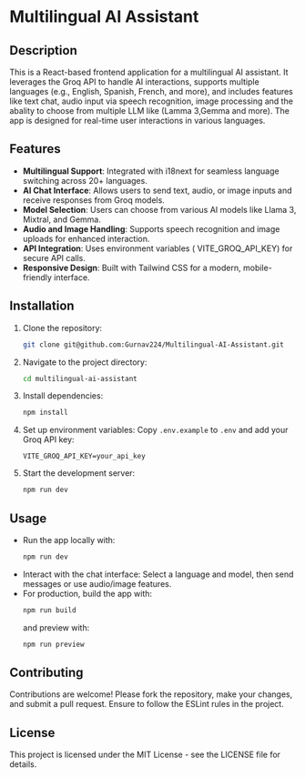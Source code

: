 # Multilingual AI Assistant

## Description
This is a React-based frontend application for a multilingual AI assistant. It leverages the Groq API to handle AI interactions, supports multiple languages (e.g., English, Spanish, French, and more), and includes features like text chat, audio input via speech recognition, image processing and the abality to choose from multiple LLM like (Lamma 3,Gemma and more). The app is designed for real-time user interactions in various languages.

## Features
- **Multilingual Support**: Integrated with i18next for seamless language switching across 20+ languages.
- **AI Chat Interface**: Allows users to send text, audio, or image inputs and receive responses from Groq models.
- **Model Selection**: Users can choose from various AI models like Llama 3, Mixtral, and Gemma.
- **Audio and Image Handling**: Supports speech recognition and image uploads for enhanced interaction.
- **API Integration**: Uses environment variables ( VITE_GROQ_API_KEY) for secure API calls.
- **Responsive Design**: Built with Tailwind CSS for a modern, mobile-friendly interface.

## Installation
1. Clone the repository:
   ```bash
   git clone git@github.com:Gurnav224/Multilingual-AI-Assistant.git
   ```
2. Navigate to the project directory:
   ```bash
   cd multilingual-ai-assistant
   ```
3. Install dependencies:
   ```bash
   npm install
   ```
4. Set up environment variables: Copy `.env.example` to `.env` and add your Groq API key:
   ```plaintext
   VITE_GROQ_API_KEY=your_api_key
   ```
5. Start the development server:
   ```bash
   npm run dev
   ```

## Usage
- Run the app locally with:
   ```bash
   npm run dev
   ```
- Interact with the chat interface: Select a language and model, then send messages or use audio/image features.
- For production, build the app with:
   ```bash
   npm run build
   ```
   and preview with:
   ```bash
   npm run preview
   ```

## Contributing
Contributions are welcome! Please fork the repository, make your changes, and submit a pull request. Ensure to follow the ESLint rules in the project.

## License
This project is licensed under the MIT License - see the LICENSE file for details.
